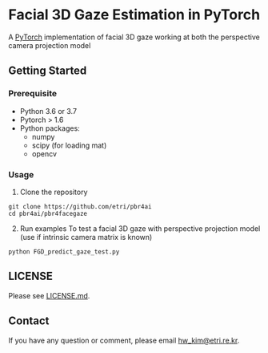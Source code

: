 # Facial 3D Gaze Estimation in PyTorch

A [PyTorch](https://pytorch.org/) implementation of facial 3D gaze working at both the perspective camera projection model

## Getting Started

### Prerequisite

- Python 3.6 or 3.7 
- Pytorch > 1.6
- Python packages:
  * numpy 
  * scipy (for loading mat)
  * opencv

### Usage

1. Clone the repository

```
git clone https://github.com/etri/pbr4ai
cd pbr4ai/pbr4facegaze
```

2. Run examples
To test a facial 3D gaze with perspective projection model (use if intrinsic camera matrix is known)
```
python FGD_predict_gaze_test.py 
```


## LICENSE
Please see [LICENSE.md](../LICENSE.md).

## Contact
If you have any question or comment, please email <hw_kim@etri.re.kr>.


